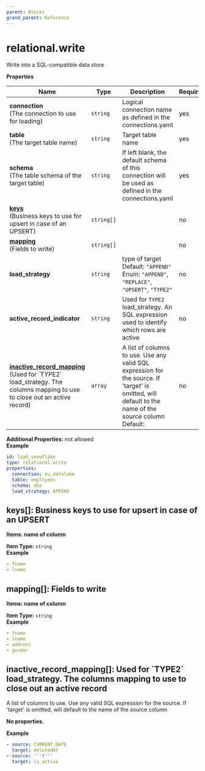 ```yaml
---
parent: Blocks
grand_parent: Reference
---
```


# relational\.write

Write into a SQL-compatible data store


**Properties**

|Name|Type|Description|Required|
|----|----|-----------|--------|
|**connection**<br/>(The connection to use for loading)|`string`|Logical connection name as defined in the connections.yaml<br/>|yes|
|**table**<br/>(The target table name)|`string`|Target table name<br/>|yes|
|**schema**<br/>(The table schema of the target table)|`string`|If left blank, the default schema of this connection will be used as defined in the connections.yaml<br/>|yes|
|[**keys**](#keys)<br/>(Business keys to use for upsert in case of an UPSERT)|`string[]`||no|
|[**mapping**](#mapping)<br/>(Fields to write)|`string[]`||no|
|**load\_strategy**|`string`|type of target<br/>Default: `"APPEND"`<br/>Enum: `"APPEND"`, `"REPLACE"`, `"UPSERT"`, `"TYPE2"`<br/>|no|
|**active\_record\_indicator**|`string`|Used for `TYPE2` load_strategy. An SQL expression used to identify which rows are active<br/>|no|
|[**inactive\_record\_mapping**](#inactive_record_mapping)<br/>(Used for \`TYPE2\` load\_strategy\. The columns mapping to use to close out an active record)|`array`|A list of columns to use. Use any valid SQL expression for the source. If 'target' is omitted, will default to the name of the source column<br/>Default: <br/>|no|

**Additional Properties:** not allowed  
**Example**

```yaml
id: load_snowflake
type: relational.write
properties:
  connection: eu_datalake
  table: employees
  schema: dbo
  load_strategy: APPEND

```

<a name="keys"></a>
## keys\[\]: Business keys to use for upsert in case of an UPSERT

**Items: name of column**

**Item Type:** `string`  
**Example**

```yaml
- fname
- lname

```

<a name="mapping"></a>
## mapping\[\]: Fields to write

**Items: name of column**

**Item Type:** `string`  
**Example**

```yaml
- fname
- lname
- address
- gender

```

<a name="inactive_record_mapping"></a>
## inactive\_record\_mapping\[\]: Used for \`TYPE2\` load\_strategy\. The columns mapping to use to close out an active record

A list of columns to use. Use any valid SQL expression for the source. If 'target' is omitted, will default to the name of the source column


**No properties.**

**Example**

```yaml
- source: CURRENT_DATE
  target: deletedAt
- source: '''Y'''
  target: is_active

```


